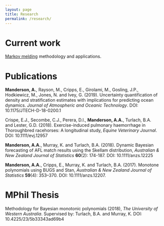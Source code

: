 ```yaml
---
layout: page
title: Research
permalink: /research/
---
```


# Current work

[Markov melding](https://projecteuclid.org/euclid.ba/1523671251) methodology and
applications.

<!-- # In preparation -->

# Publications

**Manderson, A.**, Rayson, M., Cripps, E., Girolami, M., Gosling, J.P.,
Hodkiewicz, M., Jones, N. and Ivey, G. (2019). Uncertainty quantification of
density and stratification estimates with implications for predicting ocean
dynamics. _Journal of Atmospheric and Oceanic Technology_. DOI: 
10.1175/JTECH-D-18-0200.1

Crispe, E.J., Secombe, C.J., Perera, D.I., **Manderson, A.A.**, Turlach, B.A.
and Lester, G.D. (2018). Exercise-induced pulmonary haemorrhage in Thoroughbred
racehorses: A longitudinal study, _Equine Veterinary Journal_. DOI:
10.1111/evj.12957

**Manderson, A.A.**, Murray, K. and Turlach, B.A. (2018). Dynamic Bayesian
forecasting of AFL match results using the Skellam distribution, _Australian &
New Zealand Journal of Statistics_ **60**(2): 174-187.  DOI: 10.1111/anzs.12225 

**Manderson, A.A.**, Cripps, E., Murray, K. and Turlach, B.A. (2017). Monotone
polynomials using BUGS and Stan, _Australian & New Zealand Journal of
Statistics_ **59**(4): 353–370.  DOI: 10.1111/anzs.12207.

# MPhil Thesis

Methodology for Bayesian monotonic polynomials (2018),
_The University of Western Australia_. 
Supervised by: Turlach, B.A. and Murray, K.
DOI: 10.4225/23/5b33343ad69b4 

